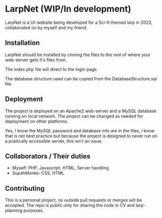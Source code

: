 # LarpNet (WIP/In development)

LarpNet is a UI-website being developed for a Sci-fi themed larp in 2023, collaborated on by myself and my friend.

## Installation
LarpNet should be installed by cloning the files to the root of where your web-server gets it's files from.

The index.php file will direct to the login page.

The database structure used can be copied from the DatabaseStructure.sql file.

## Deployment

The project is deployed on an Apache2 web-server and a MySQL database running on local network. The project can be changed as needed for deployment on other platforms.

Yes, I know the MySQL password and database info are in the files, I know that is not best practice but because the project is designed to never run on a publically accessible server, this isn't an issue.

## Collaborators / Their duties
- Myself: PHP, Javascript, HTML, Server handling
- SupahMonke: CSS, HTML

## Contributing

This is a personal project, no outside pull requests or merges will be accepted. The repo is public only for sharing the code in CV and larp-planning purposes.

